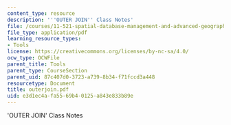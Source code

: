 ```yaml
---
content_type: resource
description: '''OUTER JOIN'' Class Notes'
file: /courses/11-521-spatial-database-management-and-advanced-geographic-information-systems-spring-2003/e3d1ec4afa5569b40125a843e833b89e_outerjoin.pdf
file_type: application/pdf
learning_resource_types:
- Tools
license: https://creativecommons.org/licenses/by-nc-sa/4.0/
ocw_type: OCWFile
parent_title: Tools
parent_type: CourseSection
parent_uid: 87c407d0-3723-a739-8b34-f71fccd3a448
resourcetype: Document
title: outerjoin.pdf
uid: e3d1ec4a-fa55-69b4-0125-a843e833b89e
---
```

'OUTER JOIN' Class Notes